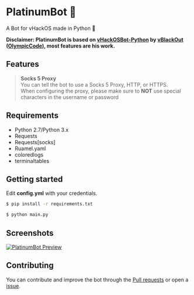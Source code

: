 # PlatinumBot 🤖

A Bot for vHackOS made in Python 🐍

**Disclaimer: PlatinumBot is based on [vHackOSBot-Python](https://github.com/OlympicCode/vHackOSBot-Python) by [vBlackOut](https://github.com/vblackout) ([OlympicCode](https://olympiccode.net)), most features are his work.**

## Features

> **Socks 5 Proxy**  
You can tell the bot to use a Socks 5 Proxy, HTTP, or HTTPS.  
When configuring the proxy, please make sure to **NOT** use special characters in the username or password

## Requirements

* Python 2.7/Python 3.x
* Requests
* Requests[socks]
* Ruamel.yaml
* coloredlogs
* terminaltables

## Getting started

Edit **config.yml** with your credentials.
```bash
$ pip install -r requirements.txt

$ python main.py
```
## Screenshots

[![PlatinumBot Preview](http://dl.atvg-studios.at/_images_png/PlatinumBot-preview.png)](https://gitlab.atvg-studios.at/root/PlatinumBot)

## Contributing

You can contribute and improve the bot through the [Pull requests](https://gitlab.atvg-studios.at/root/PlatinumBot/merge_requests/new) or open a [issue](https://gitlab.atvg-studios.at/root/PlatinumBot/issues/new).
